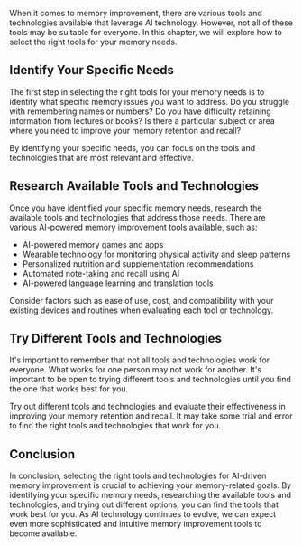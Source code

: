 
When it comes to memory improvement, there are various tools and technologies available that leverage AI technology. However, not all of these tools may be suitable for everyone. In this chapter, we will explore how to select the right tools for your memory needs.

Identify Your Specific Needs
----------------------------

The first step in selecting the right tools for your memory needs is to identify what specific memory issues you want to address. Do you struggle with remembering names or numbers? Do you have difficulty retaining information from lectures or books? Is there a particular subject or area where you need to improve your memory retention and recall?

By identifying your specific needs, you can focus on the tools and technologies that are most relevant and effective.

Research Available Tools and Technologies
-----------------------------------------

Once you have identified your specific memory needs, research the available tools and technologies that address those needs. There are various AI-powered memory improvement tools available, such as:

* AI-powered memory games and apps
* Wearable technology for monitoring physical activity and sleep patterns
* Personalized nutrition and supplementation recommendations
* Automated note-taking and recall using AI
* AI-powered language learning and translation tools

Consider factors such as ease of use, cost, and compatibility with your existing devices and routines when evaluating each tool or technology.

Try Different Tools and Technologies
------------------------------------

It's important to remember that not all tools and technologies work for everyone. What works for one person may not work for another. It's important to be open to trying different tools and technologies until you find the one that works best for you.

Try out different tools and technologies and evaluate their effectiveness in improving your memory retention and recall. It may take some trial and error to find the right tools and technologies that work for you.

Conclusion
----------

In conclusion, selecting the right tools and technologies for AI-driven memory improvement is crucial to achieving your memory-related goals. By identifying your specific memory needs, researching the available tools and technologies, and trying out different options, you can find the tools that work best for you. As AI technology continues to evolve, we can expect even more sophisticated and intuitive memory improvement tools to become available.
